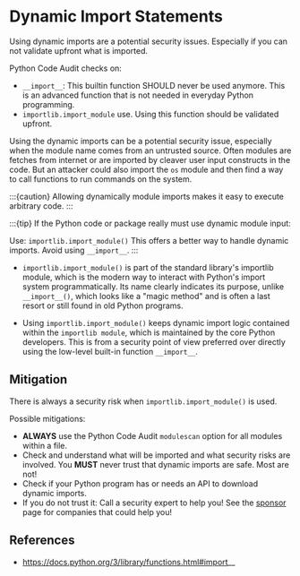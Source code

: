 # Dynamic Import Statements

Using dynamic imports are a potential security issues.
Especially if you can not validate upfront what is imported.

Python Code Audit checks on:
* `__import__`: This builtin function SHOULD never be used anymore. This is an advanced function that is not needed in everyday Python programming. 
* `importlib.import_module` use. Using this function should be validated upfront.


Using the dynamic imports can be a potential security issue, especially when the module name comes from an untrusted source. Often modules are fetches from internet or are imported by cleaver user input constructs in the code. But an attacker could also import the `os` module and then find a way to call functions to run commands on the system. 

:::{caution} 
Allowing dynamically module imports makes it easy to execute arbitrary code.
:::

:::{tip} 
If the Python code or package really must use dynamic module input:

Use:
`importlib.import_module()` 
This offers a better way to handle dynamic imports. Avoid using `__import__`.
:::

* `importlib.import_module()` is part of the standard library's importlib module, which is the modern way to interact with Python's import system programmatically. Its name clearly indicates its purpose, unlike `__import__()`, which looks like a "magic method" and is often a last resort or still found in old Python programs.

* Using `importlib.import_module()` keeps dynamic import logic contained within the `importlib module`, which is maintained by the core Python developers. This is from a security point of view  preferred over directly using the low-level built-in function `__import__`.

## Mitigation

There is always a security risk when `importlib.import_module()` is used. 

Possible mitigations:
* **ALWAYS** use the Python Code Audit `modulescan` option for all modules within a file.
* Check and understand what will be imported and what security risks are involved. You **MUST** never trust that dynamic imports are safe. Most are not!
* Check if your Python program has or needs an API to download dynamic imports. 
* If you do not trust it: Call a security expert to help you! See the [sponsor](../sponsors) page for companies that could help you!


## References

* https://docs.python.org/3/library/functions.html#import__ 